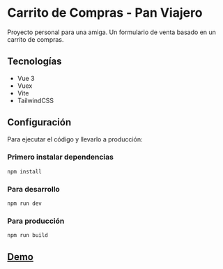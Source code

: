 # Carrito de Compras - Pan Viajero

Proyecto personal para una amiga. Un formulario de venta basado en un carrito de compras.

## Tecnologías

- Vue 3
- Vuex
- Vite
- TailwindCSS

## Configuración

Para ejecutar el código y llevarlo a producción:

### Primero instalar dependencias

```
npm install
```

### Para desarrollo

```
npm run dev
```

### Para producción

```
npm run build
```

## [Demo]()
